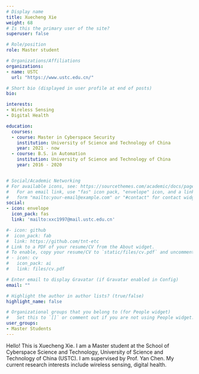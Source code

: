 ```yaml
---
# Display name
title: Xuecheng Xie
weight: 68
# Is this the primary user of the site?
superuser: false

# Role/position
role: Master student 

# Organizations/Affiliations
organizations:
- name: USTC 
  url: "https://www.ustc.edu.cn/"

# Short bio (displayed in user profile at end of posts)
bio: 

interests:
- Wireless Sensing
- Digital Health

education:
  courses:
  - course: Master in Cyberspace Security
    institution: University of Science and Technology of China
    year: 2021 - now
  - course: B.S. in Automation
    institution: University of Science and Technology of China
    year: 2016 - 2020


# Social/Academic Networking
# For available icons, see: https://sourcethemes.com/academic/docs/page-builder/#icons
#   For an email link, use "fas" icon pack, "envelope" icon, and a link in the
#   form "mailto:your-email@example.com" or "#contact" for contact widget.
social:
- icon: envelope
  icon_pack: fas
  link: 'mailto:xxc1997@mail.ustc.edu.cn'

#- icon: github
#  icon_pack: fab
#  link: https://github.com/tnt-etc
# Link to a PDF of your resume/CV from the About widget.
# To enable, copy your resume/CV to `static/files/cv.pdf` and uncomment the lines below.
# - icon: cv
#   icon_pack: ai
#   link: files/cv.pdf

# Enter email to display Gravatar (if Gravatar enabled in Config)
email: ""

# Highlight the author in author lists? (true/false)
highlight_name: false

# Organizational groups that you belong to (for People widget)
#   Set this to `[]` or comment out if you are not using People widget.
user_groups:
- Master Students
---
```


Hello! This is Xuecheng Xie. I am a Master student at the School of Cyberspace Science and Technology,  University of Science and Technology of China (USTC). I am supervised by Prof. Yan Chen. My current research interests include wireless sensing, digital health.